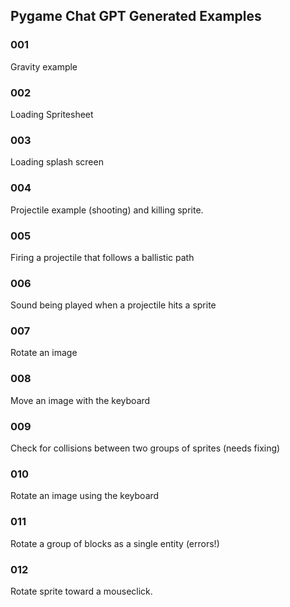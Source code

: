 ## Pygame Chat GPT Generated Examples

### 001

Gravity example

### 002

Loading Spritesheet

### 003

Loading splash screen

### 004

Projectile example (shooting) and killing sprite.

### 005

Firing a projectile that follows a ballistic path

### 006

Sound being played when a projectile hits a sprite

### 007

Rotate an image

### 008

Move an image with the keyboard

### 009

Check for collisions between two groups of sprites (needs fixing)

### 010

Rotate an image using the keyboard

### 011

Rotate a group of blocks as a single entity  (errors!)

### 012

Rotate sprite toward a mouseclick.